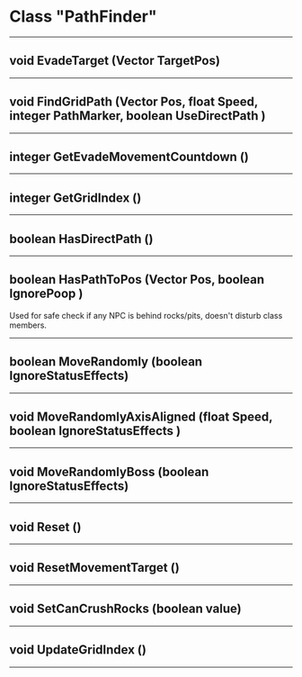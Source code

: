 # Class "PathFinder"
___ 
## void EvadeTarget (Vector TargetPos)

___ 
## void FindGridPath (Vector Pos, float Speed, integer PathMarker, boolean UseDirectPath )

___ 
## integer GetEvadeMovementCountdown ()

___ 
## integer GetGridIndex ()

___ 
## boolean HasDirectPath ()

___ 
## boolean HasPathToPos (Vector Pos, boolean IgnorePoop )
Used for safe check if any NPC is behind rocks/pits, doesn't disturb class members. 
___ 
## boolean MoveRandomly (boolean IgnoreStatusEffects)

___ 
## void MoveRandomlyAxisAligned (float Speed, boolean IgnoreStatusEffects )

___ 
## void MoveRandomlyBoss (boolean IgnoreStatusEffects)

___ 
## void Reset ()

___ 
## void ResetMovementTarget ()

___ 
## void SetCanCrushRocks (boolean value)

___ 
## void UpdateGridIndex ()

___ 
